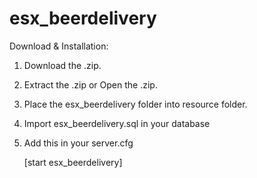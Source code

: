 # esx_beerdelivery

Download & Installation:

1. Download the .zip.
2. Extract the .zip or Open the .zip.
3. Place the esx_beerdelivery folder into resource folder.
4. Import esx_beerdelivery.sql in your database
5. Add this in your server.cfg

   [start esx_beerdelivery]

